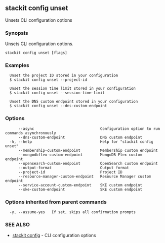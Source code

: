## stackit config unset

Unsets CLI configuration options

### Synopsis

Unsets CLI configuration options.

```
stackit config unset [flags]
```

### Examples

```
  Unset the project ID stored in your configuration
  $ stackit config unset --project-id

  Unset the session time limit stored in your configuration
  $ stackit config unset --session-time-limit

  Unset the DNS custom endpoint stored in your configuration
  $ stackit config unset --dns-custom-endpoint
```

### Options

```
      --async                              Configuration option to run commands asynchronously
      --dns-custom-endpoint                DNS custom endpoint
  -h, --help                               Help for "stackit config unset"
      --membership-custom-endpoint         Membership custom endpoint
      --mongodbflex-custom-endpoint        MongoDB Flex custom endpoint
      --opensearch-custom-endpoint         OpenSearch custom endpoint
      --output-format                      Output format
      --project-id                         Project ID
      --resource-manager-custom-endpoint   Resource Manager custom endpoint
      --service-account-custom-endpoint    SKE custom endpoint
      --ske-custom-endpoint                SKE custom endpoint
```

### Options inherited from parent commands

```
  -y, --assume-yes   If set, skips all confirmation prompts
```

### SEE ALSO

* [stackit config](./stackit_config.md)	 - CLI configuration options

